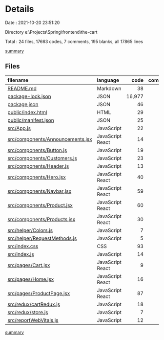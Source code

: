 # Details

Date : 2021-10-20 23:51:20

Directory e:\Projects\Spring\frontend\the-cart

Total : 24 files,  17663 codes, 7 comments, 195 blanks, all 17865 lines

[summary](results.md)

## Files
| filename | language | code | comment | blank | total |
| :--- | :--- | ---: | ---: | ---: | ---: |
| [README.md](/README.md) | Markdown | 38 | 0 | 33 | 71 |
| [package-lock.json](/package-lock.json) | JSON | 16,977 | 0 | 1 | 16,978 |
| [package.json](/package.json) | JSON | 46 | 0 | 1 | 47 |
| [public/index.html](/public/index.html) | HTML | 29 | 0 | 6 | 35 |
| [public/manifest.json](/public/manifest.json) | JSON | 25 | 0 | 1 | 26 |
| [src/App.js](/src/App.js) | JavaScript | 22 | 2 | 8 | 32 |
| [src/components/Announcements.jsx](/src/components/Announcements.jsx) | JavaScript React | 14 | 0 | 5 | 19 |
| [src/components/Button.js](/src/components/Button.js) | JavaScript | 19 | 0 | 6 | 25 |
| [src/components/Customers.js](/src/components/Customers.js) | JavaScript | 23 | 0 | 9 | 32 |
| [src/components/Header.js](/src/components/Header.js) | JavaScript | 13 | 0 | 6 | 19 |
| [src/components/Hero.jsx](/src/components/Hero.jsx) | JavaScript React | 40 | 0 | 12 | 52 |
| [src/components/Navbar.jsx](/src/components/Navbar.jsx) | JavaScript React | 59 | 1 | 14 | 74 |
| [src/components/Product.jsx](/src/components/Product.jsx) | JavaScript React | 60 | 0 | 16 | 76 |
| [src/components/Products.jsx](/src/components/Products.jsx) | JavaScript React | 30 | 0 | 10 | 40 |
| [src/helper/Colors.js](/src/helper/Colors.js) | JavaScript | 7 | 1 | 2 | 10 |
| [src/helper/RequestMethods.js](/src/helper/RequestMethods.js) | JavaScript | 5 | 0 | 3 | 8 |
| [src/index.css](/src/index.css) | CSS | 93 | 0 | 20 | 113 |
| [src/index.js](/src/index.js) | JavaScript | 14 | 3 | 3 | 20 |
| [src/pages/Cart.jsx](/src/pages/Cart.jsx) | JavaScript React | 9 | 0 | 6 | 15 |
| [src/pages/Home.jsx](/src/pages/Home.jsx) | JavaScript React | 16 | 0 | 3 | 19 |
| [src/pages/ProductPage.jsx](/src/pages/ProductPage.jsx) | JavaScript React | 87 | 0 | 24 | 111 |
| [src/redux/cartRedux.js](/src/redux/cartRedux.js) | JavaScript | 18 | 0 | 3 | 21 |
| [src/redux/store.js](/src/redux/store.js) | JavaScript | 7 | 0 | 1 | 8 |
| [src/reportWebVitals.js](/src/reportWebVitals.js) | JavaScript | 12 | 0 | 2 | 14 |

[summary](results.md)